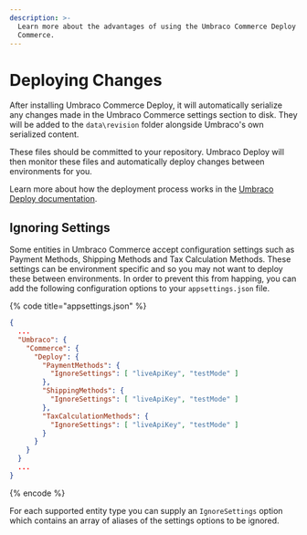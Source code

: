 ```yaml
---
description: >-
  Learn more about the advantages of using the Umbraco Commerce Deploy package with Umbraco
  Commerce.
---
```


# Deploying Changes

After installing Umbraco Commerce Deploy, it will automatically serialize any changes made in the Umbraco Commerce settings section to disk. They will be added to the `data\revision` folder alongside Umbraco's own serialized content.

These files should be committed to your repository. Umbraco Deploy will then monitor these files and automatically deploy changes between environments for you.

Learn more about how the deployment process works in the [Umbraco Deploy documentation](https://docs.umbraco.com/umbraco-deploy/).

## Ignoring Settings

Some entities in Umbraco Commerce accept configuration settings such as Payment Methods, Shipping Methods and Tax Calculation Methods. These settings can be environment specific and so you may not want to deploy these between environments. In order to prevent this from happing, you can add the following configuration options to your `appsettings.json` file.

{% code title="appsettings.json" %}

```json
{
  ...
  "Umbraco": {
    "Commerce": {
      "Deploy": {
        "PaymentMethods": {
          "IgnoreSettings": [ "liveApiKey", "testMode" ]
        },
        "ShippingMethods": {
          "IgnoreSettings": [ "liveApiKey", "testMode" ]
        },
        "TaxCalculationMethods": {
          "IgnoreSettings": [ "liveApiKey", "testMode" ]
        }
      }
    }
  }
  ...
}
```

{% encode %}

For each supported entity type you can supply an `IgnoreSettings` option which contains an array of aliases of the settings options to be ignored.